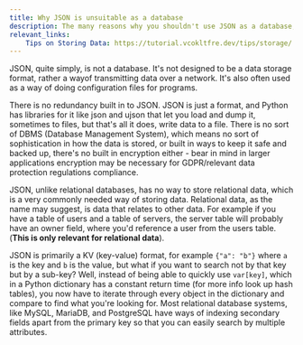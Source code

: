 ```yaml
---
title: Why JSON is unsuitable as a database
description: The many reasons why you shouldn't use JSON as a database, and instead opt for SQL.
relevant_links:
    Tips on Storing Data: https://tutorial.vcokltfre.dev/tips/storage/
---
```


JSON, quite simply, is not a database. It's not designed to be a data storage format,
rather a wayof transmitting data over a network. It's also often used as a way of doing configuration files for programs.

There is no redundancy built in to JSON. JSON is just a format, and Python has libraries for it
like json and ujson that let you load and dump it, sometimes to files, but that's all it does, write data to a file.
There is no sort of DBMS (Database Management System), which means no sort of sophistication in how the data is stored,
or built in ways to keep it safe and backed up, there's no built in encryption either - bear in mind
in larger applications encryption may be necessary for GDPR/relevant data protection regulations compliance.

JSON, unlike relational databases, has no way to store relational data,
which is a very commonly needed way of storing data.
Relational data, as the name may suggest, is data that relates to other data.
For example if you have a table of users and a table of servers, the server table will probably have an owner field,
where you'd reference a user from the users table. (**This is only relevant for relational data**).

JSON is primarily a KV (key-value) format, for example `{"a": "b"}` where `a` is the key and `b` is the value,
but what if you want to search not by that key but by a sub-key? Well, instead of being able to quickly use `var[key]`,
which in a Python dictionary has a constant return time (for more info look up hash tables),
you now have to iterate through every object in the dictionary and compare to find what you're looking for.
Most relational database systems, like MySQL, MariaDB, and PostgreSQL have ways of indexing secondary fields
apart from the primary key so that you can easily search by multiple attributes.

